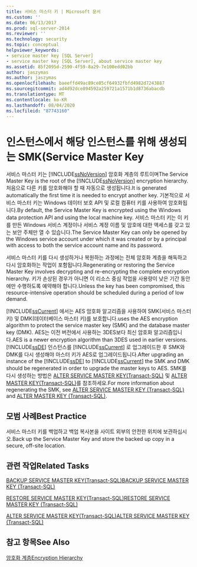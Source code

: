 ```yaml
---
title: 서비스 마스터 키 | Microsoft 문서
ms.custom: ''
ms.date: 06/13/2017
ms.prod: sql-server-2014
ms.reviewer: ''
ms.technology: security
ms.topic: conceptual
helpviewer_keywords:
- service master key [SQL Server]
- service master key [SQL Server], about service master key
ms.assetid: 85f2095d-2590-4f59-8a29-7e100edd02bb
author: jaszymas
ms.author: jaszymas
ms.openlocfilehash: baeeffd49ac89ce85cf64932fbfd4982d7243887
ms.sourcegitcommit: ad4d92dce894592a259721a1571b1d8736abacdb
ms.translationtype: MT
ms.contentlocale: ko-KR
ms.lasthandoff: 08/04/2020
ms.locfileid: "87743160"
---
```

# <a name="service-master-key"></a><span data-ttu-id="d4aa2-102">인스턴스에서 해당 인스턴스를 위해 생성되는 SMK(</span><span class="sxs-lookup"><span data-stu-id="d4aa2-102">Service Master Key</span></span>
  <span data-ttu-id="d4aa2-103">서비스 마스터 키는 [!INCLUDE[ssNoVersion](../../../includes/ssnoversion-md.md)] 암호화 계층의 루트이며</span><span class="sxs-lookup"><span data-stu-id="d4aa2-103">The Service Master Key is the root of the [!INCLUDE[ssNoVersion](../../../includes/ssnoversion-md.md)] encryption hierarchy.</span></span> <span data-ttu-id="d4aa2-104">처음으로 다른 키를 암호화해야 할 때 자동으로 생성됩니다.</span><span class="sxs-lookup"><span data-stu-id="d4aa2-104">It is generated automatically the first time it is needed to encrypt another key.</span></span> <span data-ttu-id="d4aa2-105">기본적으로 서비스 마스터 키는 Windows 데이터 보호 API 및 로컬 컴퓨터 키를 사용하여 암호화됩니다.</span><span class="sxs-lookup"><span data-stu-id="d4aa2-105">By default, the Service Master Key is encrypted using the Windows data protection API and using the local machine key.</span></span> <span data-ttu-id="d4aa2-106">서비스 마스터 키는 이 키를 만든 Windows 서비스 계정이나 서비스 계정 이름 및 암호에 대한 액세스를 갖고 있는 보안 주체만 열 수 있습니다.</span><span class="sxs-lookup"><span data-stu-id="d4aa2-106">The Service Master Key can only be opened by the Windows service account under which it was created or by a principal with access to both the service account name and its password.</span></span>  
  
 <span data-ttu-id="d4aa2-107">서비스 마스터 키를 다시 생성하거나 복원하는 과정에는 전체 암호화 계층을 해독하고 다시 암호화하는 작업이 포함됩니다.</span><span class="sxs-lookup"><span data-stu-id="d4aa2-107">Regenerating or restoring the Service Master Key involves decrypting and re-encrypting the complete encryption hierarchy.</span></span> <span data-ttu-id="d4aa2-108">키가 손상된 경우가 아니면 이 리소스 중심 작업을 사용량이 낮은 기간 동안에만 수행하도록 예약해야 합니다.</span><span class="sxs-lookup"><span data-stu-id="d4aa2-108">Unless the key has been compromised, this resource-intensive operation should be scheduled during a period of low demand.</span></span>  
  
 [!INCLUDE[ssCurrent](../../../includes/sscurrent-md.md)] <span data-ttu-id="d4aa2-109">에서는 AES 암호화 알고리즘을 사용하여 SMK(서비스 마스터 키) 및 DMK(데이터베이스 마스터 키)를 보호합니다.</span><span class="sxs-lookup"><span data-stu-id="d4aa2-109">uses the AES encryption algorithm to protect the service master key (SMK) and the database master key (DMK).</span></span> <span data-ttu-id="d4aa2-110">AES는 이전 버전에서 사용하는 3DES보다 최신 암호화 알고리즘입니다.</span><span class="sxs-lookup"><span data-stu-id="d4aa2-110">AES is a newer encryption algorithm than 3DES used in earlier versions.</span></span> <span data-ttu-id="d4aa2-111">[!INCLUDE[ssDE](../../../includes/ssde-md.md)] 인스턴스를 [!INCLUDE[ssCurrent](../../../includes/sscurrent-md.md)] 로 업그레이드한 후 SMK와 DMK를 다시 생성해야 마스터 키가 AES로 업그레이드됩니다.</span><span class="sxs-lookup"><span data-stu-id="d4aa2-111">After upgrading an instance of the [!INCLUDE[ssDE](../../../includes/ssde-md.md)] to [!INCLUDE[ssCurrent](../../../includes/sscurrent-md.md)] the SMK and DMK should be regenerated in order to upgrade the master keys to AES.</span></span> <span data-ttu-id="d4aa2-112">SMK를 다시 생성하는 방법은 [ALTER SERVICE MASTER KEY&#40;Transact-SQL&#41;](/sql/t-sql/statements/alter-service-master-key-transact-sql) 및 [ALTER MASTER KEY&#40;Transact-SQL&#41;](/sql/t-sql/statements/alter-master-key-transact-sql)를 참조하세요.</span><span class="sxs-lookup"><span data-stu-id="d4aa2-112">For more information about regenerating the SMK, see [ALTER SERVICE MASTER KEY &#40;Transact-SQL&#41;](/sql/t-sql/statements/alter-service-master-key-transact-sql) and [ALTER MASTER KEY &#40;Transact-SQL&#41;](/sql/t-sql/statements/alter-master-key-transact-sql).</span></span>  
  
## <a name="best-practice"></a><span data-ttu-id="d4aa2-113">모범 사례</span><span class="sxs-lookup"><span data-stu-id="d4aa2-113">Best Practice</span></span>  
 <span data-ttu-id="d4aa2-114">서비스 마스터 키를 백업하고 백업 복사본을 사이트 외부의 안전한 위치에 보관하십시오.</span><span class="sxs-lookup"><span data-stu-id="d4aa2-114">Back up the Service Master Key and store the backed up copy in a secure, off-site location.</span></span>  
  
## <a name="related-tasks"></a><span data-ttu-id="d4aa2-115">관련 작업</span><span class="sxs-lookup"><span data-stu-id="d4aa2-115">Related Tasks</span></span>  
 [<span data-ttu-id="d4aa2-116">BACKUP SERVICE MASTER KEY&#40;Transact-SQL&#41;</span><span class="sxs-lookup"><span data-stu-id="d4aa2-116">BACKUP SERVICE MASTER KEY &#40;Transact-SQL&#41;</span></span>](/sql/t-sql/statements/backup-service-master-key-transact-sql)  
  
 [<span data-ttu-id="d4aa2-117">RESTORE SERVICE MASTER KEY&#40;Transact-SQL&#41;</span><span class="sxs-lookup"><span data-stu-id="d4aa2-117">RESTORE SERVICE MASTER KEY &#40;Transact-SQL&#41;</span></span>](/sql/t-sql/statements/restore-service-master-key-transact-sql)  
  
 [<span data-ttu-id="d4aa2-118">ALTER SERVICE MASTER KEY&#40;Transact-SQL&#41;</span><span class="sxs-lookup"><span data-stu-id="d4aa2-118">ALTER SERVICE MASTER KEY &#40;Transact-SQL&#41;</span></span>](/sql/t-sql/statements/alter-service-master-key-transact-sql)  
  
## <a name="see-also"></a><span data-ttu-id="d4aa2-119">참고 항목</span><span class="sxs-lookup"><span data-stu-id="d4aa2-119">See Also</span></span>  
 [<span data-ttu-id="d4aa2-120">암호화 계층</span><span class="sxs-lookup"><span data-stu-id="d4aa2-120">Encryption Hierarchy</span></span>](encryption-hierarchy.md)  
  
  
